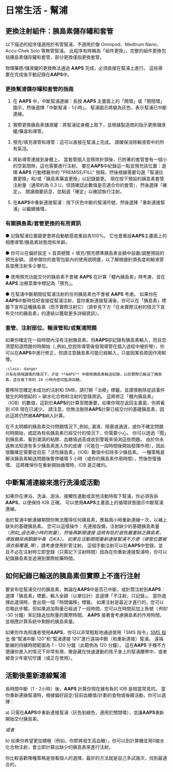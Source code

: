 # 日常生活 - 幫浦
## 更換注射組件：胰島素儲存罐和套管

以下描述的程序僅適用於有管幫浦，不適用於像 Omnipod、Medtrum Nano、Accu-Chek Solo 等無管幫浦。 此程序有時稱為「組件更換」，完整的組件更換包括胰島素儲存罐和套管，部分更換僅指更換套管。

物理藥匣/儲液罐的更換無法通過 **AAPS** 完成，必須直接在幫浦上進行。 這些需要在完成後手動記錄在**AAPS**中。

### 更換幫浦儲存罐和套管的指南

1) 在 **AAPS** 中，中斷幫浦連線：長按 **AAPS** 主畫面上的「開環」或「關閉環」圖示，然後選擇「中斷幫浦 - 1小時」。 幫浦圖示將變為灰色，表示幫浦已中斷連線。

2) 實際更換胰島素儲液罐：將幫浦從身體上取下，並根據製造商的指示更換儲液罐/藥盒和導管。

3) 預充/填充導管和導管：這可以直接在幫浦上完成。 請確保消除輸液管中的所有氣泡。

4) 將新導管連接到身體上。 當套管插入並移除針頭後，已附著的套管會有一個小的空氣間隙，這也需要進行注射。 要在**AAPS**中紀錄這一點並預充該位置：選擇 **AAPS** 行動標籤中的 "PREMISE/FILL" 按鈕，然後根據需要勾選「幫浦位置更換」和/或「胰島素藥盒更換」以記錄變更。 現在按下預設的胰島素套管注射量（通常約為 0.3 U，但請確認此數值是否適合你的套管），然後選擇「確定」。 閱讀摘要訊息，並點選「確定」以確認執行注射。

5) 在**AAPS**中重新連接幫浦：按下灰色中斷的幫浦符號，然後選擇「重新連接幫浦」以繼續循環。

### 有關胰島素/套管更換的有用資訊

● 記錄幫浦位置變更會將自動敏感度重設為100%。 它也會重設**AAPS**主畫面上的相應導管/胰島素狀態燈和年齡。

● 你可以在偏好設定 > 首頁總覽 > 填充/預充標準胰島素金額中設置/調整預設的預充金額。 請參閱你的套管包裝內的使用說明書，以了解根據針頭長度和輸液管長度應注射多少單位。

● 使用預充功能交付的胰島素不會被 **AAPS** 在計算「體內胰島素」時考慮，並在**AAPS** 治療菜單中標記為「預充」。

● 在幫浦中斷期間從幫浦注射的任何胰島素也不會被 **AAPS** 考慮。 如果你在**AAPS**中斷時恰好直接從幫浦注射，當你重新連接幫浦後，你可以在「胰島素」標籤下宣布這種胰島素（而不實際注射它）（請參見下方「在未實際注射的情況下宣布交付的胰島素」的連結以獲取更多詳細資訊）。

### 套管、注射部位、輸液管和/或幫浦問題

如果你確定在一段時間內沒有注射胰島素，但**AAPS**卻記錄有胰島素輸入，而且您清楚知道問題何時開始（_例如_您拔除導管後發現導管在插入過程中被折彎），你可以在**AAPS**中進行修正，但請注意胰島素可能已經輸入，只是因某些原因作用較慢。

```{admonition} Caution - Risk of Hypoglycemia
:class: danger
只有在極端謹慎的情況下，才從 **AAPS** 中刪除胰島素輸送紀錄，以防實際已輸送了胰島素，並在接下來的 24 小時內密切監測血糖。
```

要移除您確定未成功的注射和 SMB，請打開「治療」標籤，並謹慎刪除從該事件發生的時間起的 > 碳水化合物和注射的登錄資訊。 這將修正「體內胰島素」（IOB）的數值，這對於**AAPS**的計算至關重要，如果你現在返回主畫面，你將看到 IOB 現在已減少。 請注意，你無法刪除**AAPS**計算已經交付的基礎胰島素，因此這將仍然被**AAPS**納入計算。

在不太明顯的胰島素交付問題情況下_例如_ 漏液、阻塞或通道，或你不確定問題何時開始，或認為有些胰島素已經交付的情況下，你需要小心。 你可以透過「聞」到胰島素、看到潮濕的粘膠、血糖值過高或收到警報來偵測這些問題。 由於你永遠無法知道有多少胰島素進入你的皮膚（可能在一段時間後開始發揮作用），因此很難確定需要從目前「活性胰島素」（IOB）數值中扣除多少胰島素。 一種策略是解決胰島素輸送問題後暫停循環 5 小時（或你的胰島素作用時間），然後恢復循環。 這將確保你在重新開始循環時，IOB 是正確的。

## 中斷幫浦連線來進行洗澡或活動

如果你在淋浴、洗澡、游泳、接觸性運動或其他活動時取下幫浦，你必須告訴**AAPS**，以便保持 IOB 正確。 可以使用**AAPS**主畫面上的循環狀態圖示中斷幫浦連線。

由於幫浦中斷連線期間你無法獲得任何胰島素，應每兩小時重新連線一次，以補上缺失的基礎胰島素。 您可以這樣操作：先連接設備，注射缺少的基礎胰島素量（_例如_過去兩小時的劑量），然後再斷開連接 這將有助於避免嚴重缺乏胰島素，導致糖尿病酮酸中毒（DKA）。 如果在活動期間重新連接幫浦不方便（導管位置被濕衣服覆蓋_等_），請考慮使用針管注射。 這個手動注射可以在**AAPS**中登錄，並且不必在注射時立即登錄（只需記下注射時間）因為在你重新連接幫浦時，你可以紀錄胰島素並追溯到實際給藥時間。

## 如何紀錄已輸送的胰島素但實際上不進行注射

要宣布從幫浦交付的胰島素，無論在**AAPS**中是否已中斷，或針筒注射到**AAPS**：選擇「胰島素」標籤，輸入金額（以單位計）並選擇「不注射，只記錄」。 當你選擇此選項時，會出現一個「時間偏移」標籤。 如果注射是最近才進行的，您可以忽略此步驟。但如果追加劑量已經過了一段時間，您可以在時間前加上負號（_例如_ -30 分鐘）來記錄追加劑量的實際時間。 **AAPS** 接著會考慮胰島素的作用時間，並相應計算系統中剩餘的胰島素量。

如果你作為照護者使用**AAPS**，你可以非常輕鬆地通過使用「SMS 指令」[SMS 指令](../RemoteFeatures/SMSCommands.md) 像“幫浦中斷 120”和“幫浦連接 120”進行遠端中斷（和重新連接）幫浦。 遠端斷線的持續時間範圍為 1 - 120 分鐘（此範例為 120 分鐘）。 這在**AAPS** 手機不方便讓你進入的情況下非常有用，像是藏在快速運動的孩子身上的幫浦腰帶中，或者被青少年密切守護（或正在使用）。

## 活動後重新連線幫浦

長時間中斷（1 - 2小時）後，**AAPS** 計算你現在擁有負的 IOB 是相當常見的。 當你重新連線幫浦時，根據偏好設定/目前血糖值/計劃的食物或後續活動，你可以選擇：

a) 只需在**AAPS**中重新連接幫浦（灰色到綠色，適用於關閉環），並讓**AAPS**重新開始交付胰島素。

_或者_

b) 如果你希望更加積極（例如，你即將發生高血糖），你可以到計算機並用0碳水化合物注射，會立即計算出缺少的胰島素來進行注射。


你比較喜歡哪種策略是很看個人的選擇，最好的方法就是自己多試幾次，找到最適合的。    
